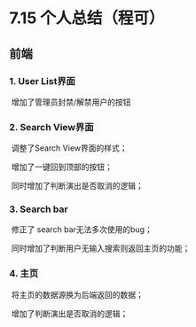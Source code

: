 # 7.15 个人总结（程可）

## 前端

### 1. User List界面

​	增加了管理员封禁/解禁用户的按钮

### 2. Search View界面

​	调整了Search View界面的样式；

​	增加了一键回到顶部的按钮；

​	同时增加了判断演出是否取消的逻辑；

### 3. Search bar

​	修正了 search bar无法多次使用的bug；

​	同时增加了判断用户无输入搜索则返回主页的功能；

### 4. 主页

​	将主页的数据源换为后端返回的数据；

​	增加了判断演出是否取消的逻辑；
